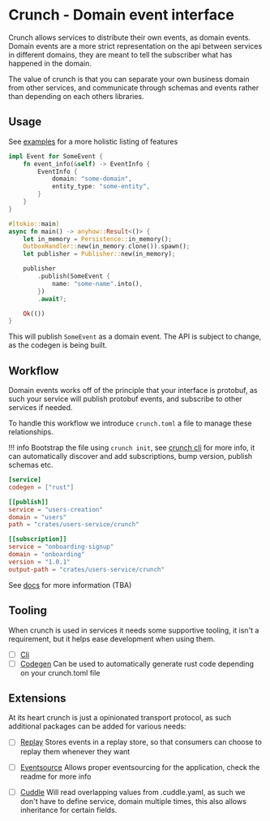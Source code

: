 # Crunch - Domain event interface

Crunch allows services to distribute their own events, as domain events. Domain events are a more strict representation on the api between services in different domains, they are meant to tell the subscriber what has happened in the domain.

The value of crunch is that you can separate your own business domain from other services, and communicate through schemas and events rather than depending on each others libraries.

## Usage

See [examples](crates/crunch/examples/) for a more holistic listing of features

```rust
impl Event for SomeEvent {
    fn event_info(&self) -> EventInfo {
        EventInfo {
            domain: "some-domain",
            entity_type: "some-entity",
        }
    }
}

#[tokio::main]
async fn main() -> anyhow::Result<()> {
    let in_memory = Persistence::in_memory();
    OutboxHandler::new(in_memory.clone()).spawn();
    let publisher = Publisher::new(in_memory);

    publisher
        .publish(SomeEvent {
            name: "some-name".into(),
        })
        .await?;

    Ok(())
}
```

This will publish `SomeEvent` as a domain event. The API is subject to change, as the codegen is being built.

## Workflow

Domain events works off of the principle that your interface is protobuf, as such your service will publish protobuf events, and subscribe to other services if needed.

To handle this workflow we introduce `crunch.toml` a file to manage these relationships.

!!! info
    Bootstrap the file using `crunch init`, see [crunch cli](crates/crunch-cli) for more info, it can automatically discover and add subscriptions, bump version, publish schemas etc.

```toml
[service]
codegen = ["rust"]

[[publish]]	
service = "users-creation"
domain = "users"
path = "crates/users-service/crunch"

[[subscription]]
service = "onboarding-signup"
domain = "onboarding"
version = "1.0.1"
output-path = "crates/users-service/crunch"
```

See [docs](docs/index.md) for more information (TBA)

## Tooling

When crunch is used in services it needs some supportive tooling, it isn't a requirement, but it helps ease development when using them.

- [ ] [Cli](crates/crunch-cli)
- [ ] [Codegen](crates/crunch-codegen) Can be used to automatically generate rust code depending on your crunch.toml file

## Extensions

At its heart crunch is just a opinionated transport protocol, as such additional packages can be added for various needs:

- [ ] [Replay](crates/crunch-replay) Stores events in a replay store, so that consumers can choose to replay them whenever they want
- [ ] [Eventsource](crates/crunch-eventsource) Allows proper eventsourcing for the application, check the readme for more info
- [ ] [Cuddle](crates/crunch-cuddle) Will read overlapping values from .cuddle.yaml, as such we don't have to define service, domain multiple times, this also allows inheritance for certain fields. 

